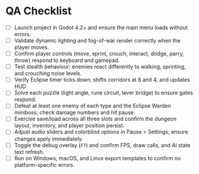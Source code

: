 # QA Checklist

- [ ] Launch project in Godot 4.2+ and ensure the main menu loads without errors.
- [ ] Validate dynamic lighting and fog-of-war render correctly when the player moves.
- [ ] Confirm player controls (move, sprint, crouch, interact, dodge, parry, throw) respond to keyboard and gamepad.
- [ ] Test stealth behaviour: enemies react differently to walking, sprinting, and crouching noise levels.
- [ ] Verify Eclipse timer ticks down, shifts corridors at 8 and 4, and updates HUD.
- [ ] Solve each puzzle (light angle, rune circuit, lever bridge) to ensure gates respond.
- [ ] Defeat at least one enemy of each type and the Eclipse Warden miniboss; check damage numbers and hit pause.
- [ ] Exercise save/load across all three slots and confirm the dungeon layout, inventory, and player position persist.
- [ ] Adjust audio sliders and colorblind options in Pause > Settings; ensure changes apply immediately.
- [ ] Toggle the debug overlay (`F7`) and confirm FPS, draw calls, and AI state text refresh.
- [ ] Run on Windows, macOS, and Linux export templates to confirm no platform-specific errors.

